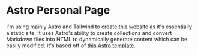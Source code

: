 # Astro Personal Page

I'm using mainly Astro and Tailwind to create this website as it's essentially a static site. It uses Astro's ability to create collections and convert Markdown files into HTML to dynamically generate content which can be easily modified. It's based off of [this Astro template](https://github.com/Ladvace/astro-bento-portfolio).

